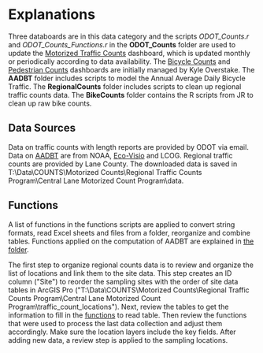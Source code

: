 # Explanations

Three databoards are in this data category and the scripts *ODOT_Counts.r* and *ODOT_Counts_Functions.r* in the **ODOT_Counts** folder are used to update the [Motorized Traffic Counts](https://www.lcog.org/thempo/page/motorized-traffic-counts) dashboard, which is updated monthly or periodically according to data availability. The [Bicycle Counts](https://www.lcog.org/thempo/page/bicycle-counts) and [Pedestrian Counts](https://www.lcog.org/thempo/page/pedestrian-counts) dashboards are initially managed by Kyle Overstake. The **AADBT** folder includes scripts to model the Annual Average Daily Bicycle Traffic. The **RegionalCounts** folder includes scripts to clean up regional traffic counts data. The **BikeCounts** folder contains the R scripts from JR to clean up raw bike counts. 

## Data Sources

Data on traffic counts with length reports are provided by ODOT via email. Data on [AADBT](https://github.com/dongmeic/MPO_Data_Portal/tree/master/TrafficCountData/AADBT#explanations) are from NOAA, [Eco-Visio](https://www.eco-visio.net/v5/login/#::) and LCOG. Regional traffic counts are provided by Lane County. The downloaded data is saved in T:\Data\COUNTS\Motorized Counts\Regional Traffic Counts Program\Central Lane Motorized Count Program\data.

## Functions

A list of functions in the functions scripts are applied to convert string formats, read Excel sheets and files from a folder, reorganize and combine tables. Functions applied on the computation of AADBT are explained in [the folder](https://github.com/dongmeic/MPO_Data_Portal/tree/master/TrafficCountData/AADBT#explanations).

The first step to organize regional counts data is to review and organize the list of locations and link them to the site data. This step creates an ID column ("Site") to reorder the sampling sites with the order of site data tables in ArcGIS Pro ("T:\Data\COUNTS\Motorized Counts\Regional Traffic Counts Program\Central Lane Motorized Count Program\traffic_count_locations"). Next, review the tables to get the information to fill in the [functions](https://github.com/dongmeic/MPO_Data_Portal/blob/master/TrafficCountData/RegionalCounts/Traffic_Counts_Functions.r) to read table. Then review the functions that were used to process the last data collection and adjust them accordingly. Make sure the location layers include the key fields. After adding new data, a review step is applied to the sampling locations.
